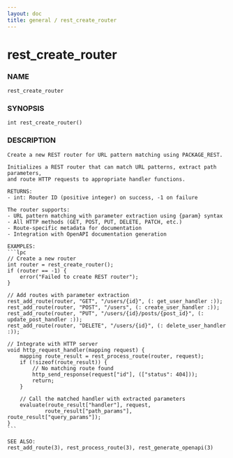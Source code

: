 ```yaml
---
layout: doc
title: general / rest_create_router
---
```

# rest_create_router

### NAME

    rest_create_router

### SYNOPSIS

    int rest_create_router()

### DESCRIPTION

    Create a new REST router for URL pattern matching using PACKAGE_REST.

    Initializes a REST router that can match URL patterns, extract path parameters,
    and route HTTP requests to appropriate handler functions.
    
    RETURNS:
    - int: Router ID (positive integer) on success, -1 on failure
    
    The router supports:
    - URL pattern matching with parameter extraction using {param} syntax
    - All HTTP methods (GET, POST, PUT, DELETE, PATCH, etc.)
    - Route-specific metadata for documentation
    - Integration with OpenAPI documentation generation
    
    EXAMPLES:
    ```lpc
    // Create a new router
    int router = rest_create_router();
    if (router == -1) {
        error("Failed to create REST router");
    }
    
    // Add routes with parameter extraction
    rest_add_route(router, "GET", "/users/{id}", (: get_user_handler :));
    rest_add_route(router, "POST", "/users", (: create_user_handler :));
    rest_add_route(router, "PUT", "/users/{id}/posts/{post_id}", (: update_post_handler :));
    rest_add_route(router, "DELETE", "/users/{id}", (: delete_user_handler :));
    
    // Integrate with HTTP server
    void http_request_handler(mapping request) {
        mapping route_result = rest_process_route(router, request);
        if (!sizeof(route_result)) {
            // No matching route found
            http_send_response(request["id"], (["status": 404]));
            return;
        }
        
        // Call the matched handler with extracted parameters
        evaluate(route_result["handler"], request, 
                route_result["path_params"], route_result["query_params"]);
    }
    ```
    
    SEE ALSO:
    rest_add_route(3), rest_process_route(3), rest_generate_openapi(3)

